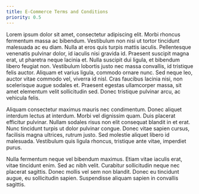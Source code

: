 ```yaml
---
title: E-Commerce Terms and Conditions
priority: 0.5
---
```


Lorem ipsum dolor sit amet, consectetur adipiscing elit. Morbi rhoncus fermentum
massa ac bibendum. Vestibulum non nisi ut tortor tincidunt malesuada ac eu diam.
Nulla at eros quis turpis mattis iaculis. Pellentesque venenatis pulvinar dolor,
id iaculis nisi gravida id. Praesent suscipit magna erat, ut pharetra neque
lacinia et. Nulla suscipit dui ligula, et bibendum libero feugiat non.
Vestibulum lobortis justo nec massa convallis, id tristique felis auctor.
Aliquam et varius ligula, commodo ornare nunc. Sed neque leo, auctor vitae
commodo vel, viverra id nisl. Cras faucibus lacinia nisi, non scelerisque augue
sodales et. Praesent egestas ullamcorper massa, sit amet elementum velit
sollicitudin sed. Donec tristique pulvinar arcu, ac vehicula felis.

Aliquam consectetur maximus mauris nec condimentum. Donec aliquet interdum
lectus at interdum. Morbi vel dignissim quam. Duis placerat efficitur pulvinar.
Nullam sodales risus non elit consequat blandit in et erat. Nunc tincidunt
turpis ut dolor pulvinar congue. Donec vitae sapien cursus, facilisis magna
ultrices, rutrum justo. Sed molestie aliquet libero id malesuada. Vestibulum
quis ligula rhoncus, tristique ante vitae, imperdiet purus.

Nulla fermentum neque vel bibendum maximus. Etiam vitae iaculis erat, vitae
tincidunt enim. Sed ac nibh velit. Curabitur sollicitudin neque nec placerat
sagittis. Donec mollis vel sem non blandit. Donec eu tincidunt augue, eu
sollicitudin sapien. Suspendisse aliquam sapien in convallis sagittis.
